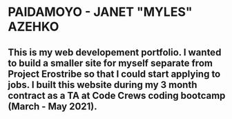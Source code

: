 # PAIDAMOYO - JANET "MYLES" AZEHKO
## This is my web developement portfolio.  I wanted to build a smaller site for myself separate from Project Erostribe so that I could start applying to jobs.  I built this website during my 3 month contract as a TA at Code Crews coding bootcamp (March - May 2021).  
